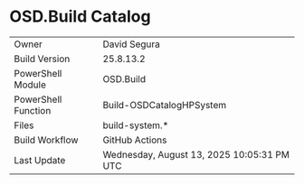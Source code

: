 ﻿# OSD.Build Catalog

| | |
|-|-|
| Owner | David Segura |
| Build Version | 25.8.13.2 |
| PowerShell Module | OSD.Build |
| PowerShell Function | Build-OSDCatalogHPSystem |
| Files | build-system.* |
| Build Workflow | GitHub Actions |
| Last Update | Wednesday, August 13, 2025 10:05:31 PM UTC |
